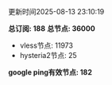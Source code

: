 更新时间2025-08-13 23:10:19

**总订阅: 188**
**总节点: 36000**
- vless节点: 11973
- hysteria2节点: 25

**google ping有效节点: 182**
